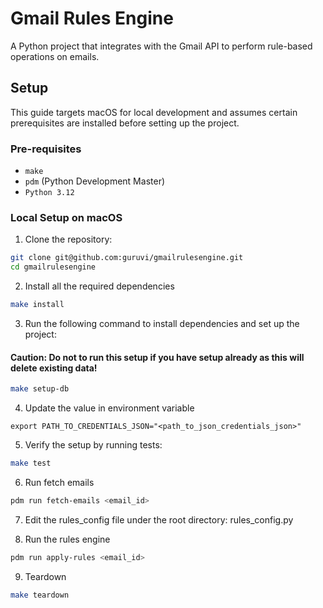 # Gmail Rules Engine

A Python project that integrates with the Gmail API to perform rule-based operations on emails.

## Setup

This guide targets macOS for local development and assumes certain prerequisites are installed before setting up the project.

### Pre-requisites
- `make`
- `pdm` (Python Development Master)
- `Python 3.12`

### Local Setup on macOS

1. Clone the repository:
```bash
git clone git@github.com:guruvi/gmailrulesengine.git
cd gmailrulesengine
```

2. Install all the required dependencies
```bash
make install
```

3. Run the following command to install dependencies and set up the project:
#### Caution: Do not to run this setup if you have setup already as this will delete existing data!
```bash
make setup-db
```

4. Update the value in environment variable
```
export PATH_TO_CREDENTIALS_JSON="<path_to_json_credentials_json>"
```

5. Verify the setup by running tests:
```bash
make test
```

6. Run fetch emails
```bash
pdm run fetch-emails <email_id>
```

7. Edit the rules_config file under the root directory: rules_config.py

8. Run the rules engine
```bash
pdm run apply-rules <email_id>
```

9. Teardown
```bash
make teardown
```
